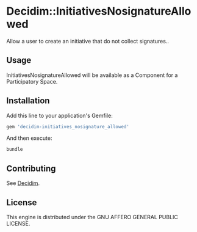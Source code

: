 # Decidim::InitiativesNosignatureAllowed

Allow a user to create an initiative that do not collect signatures..

## Usage

InitiativesNosignatureAllowed will be available as a Component for a Participatory
Space.

## Installation

Add this line to your application's Gemfile:

```ruby
gem 'decidim-initiatives_nosignature_allowed'
```

And then execute:

```bash
bundle
```

## Contributing

See [Decidim](https://github.com/decidim/decidim).

## License

This engine is distributed under the GNU AFFERO GENERAL PUBLIC LICENSE.
